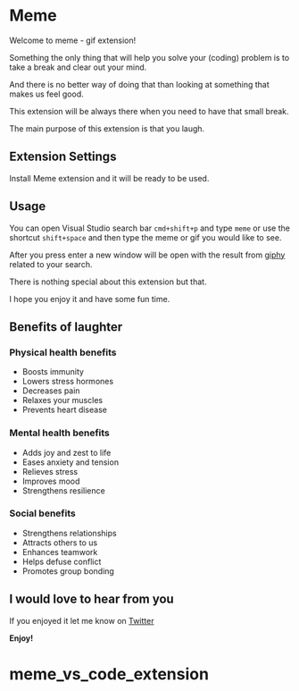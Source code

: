 # Meme

Welcome to meme - gif extension!

Something the only thing that will help you solve your (coding) problem is to take a break and clear out your mind.

And there is no better way of doing that than looking at something that makes us feel good.

This extension will be always there when you need to have that small break.

The main purpose of this extension is that you laugh.

## Extension Settings

Install Meme extension and it will be ready to be used.

## Usage

You can open Visual Studio search bar `cmd+shift+p` and type `meme` or use the shortcut `shift+space` and then type the meme or gif you would like to see.

After you press enter a new window will be open with the result from [giphy](https://giphy.com/) related to your search.

There is nothing special about this extension but that.

I hope you enjoy it and have some fun time.

## Benefits of laughter

### Physical health benefits

- Boosts immunity
- Lowers stress hormones
- Decreases pain
- Relaxes your muscles
- Prevents heart disease

### Mental health benefits

- Adds joy and zest to life
- Eases anxiety and tension
- Relieves stress
- Improves mood
- Strengthens resilience

### Social benefits

- Strengthens relationships
- Attracts others to us
- Enhances teamwork
- Helps defuse conflict
- Promotes group bonding

## I would love to hear from you

If you enjoyed it let me know on [Twitter](https://twitter.com/MaxCodeJourney)

**Enjoy!**
# meme_vs_code_extension
